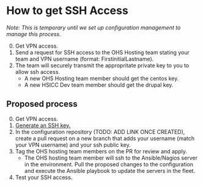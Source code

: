 # How to get SSH Access

_Note: This is temporary until we set up configuration management to manage this process._

0. Get VPN access.
1. Send a request for SSH access to the OHS Hosting team stating your team and VPN username (format: FirstinitialLastname).
1. The team will securely transmit the appropritate private key to you to allow ssh access.
   - A new OHS Hosting team member should get the centos key.
   - A new HSICC Dev team member should get the drupal key.

## Proposed process

0. Get VPN access.
1. [Generate an SSH key.](https://docs.github.com/en/github/authenticating-to-github/connecting-to-github-with-ssh/generating-a-new-ssh-key-and-adding-it-to-the-ssh-agent)
1. In the configuration repository (TODO: ADD LINK ONCE CREATED), create a pull request on a new branch that adds your username (match your VPN username) and your ssh public key.
1. Tag the OHS hosting team members on the PR for review and apply.
   - The OHS hosting team member will ssh to the Ansible/Nagios server in the environment. Pull the proposed changes to the configuration and execute the Ansible playbook to update the servers in the fleet.
1. Test your SSH access.
